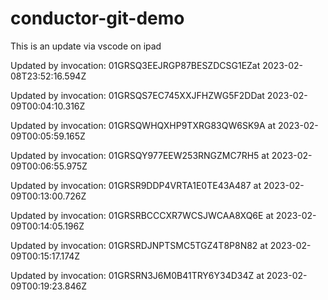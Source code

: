 # conductor-git-demo
This is an update via vscode on ipad

Updated by invocation: 01GRSQ3EEJRGP87BESZDCSG1EZat 2023-02-08T23:52:16.594Z

Updated by invocation: 01GRSQS7EC745XXJFHZWG5F2DDat 2023-02-09T00:04:10.316Z

Updated by invocation: 01GRSQWHQXHP9TXRG83QW6SK9A at 2023-02-09T00:05:59.165Z

Updated by invocation: 01GRSQY977EEW253RNGZMC7RH5 at 2023-02-09T00:06:55.975Z

Updated by invocation: 01GRSR9DDP4VRTA1E0TE43A487 at 2023-02-09T00:13:00.726Z

Updated by invocation: 01GRSRBCCCXR7WCSJWCAA8XQ6E at 2023-02-09T00:14:05.196Z

Updated by invocation: 01GRSRDJNPTSMC5TGZ4T8P8N82 at 2023-02-09T00:15:17.174Z

Updated by invocation: 01GRSRN3J6M0B41TRY6Y34D34Z at 2023-02-09T00:19:23.846Z